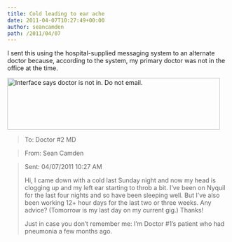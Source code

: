 ```yaml
---
title: Cold leading to ear ache
date: 2011-04-07T10:27:49+00:00
author: seancamden
path: /2011/04/07
---
```

I sent this using the hospital-supplied messaging system to an alternate doctor because, according to the system, my primary doctor was not in the office at the time.

<img src="http://www.seancamden.com/wp-content/uploads/2011/04/Screen-shot-2011-04-13-at-11.26.18-AM.jpg" alt="Interface says doctor is not in. Do not email." title="Screen-shot-2011-04-13-at-11.26.18-AM" width="485" height="118" class="alignnone size-full wp-image-354" srcset="http://seancamden.cosm/wp-content/uploads/2011/04/Screen-shot-2011-04-13-at-11.26.18-AM.jpg 485w, http://seancamden.cosm/wp-content/uploads/2011/04/Screen-shot-2011-04-13-at-11.26.18-AM-300x72.jpg 300w" sizes="(max-width: 485px) 100vw, 485px" />

> To: Doctor #2 MD
  
> From: Sean Camden
  
> Sent: 04/07/2011 10:27 AM
> 
> Hi, I came down with a cold last Sunday night and now my head is clogging up and my left ear starting to throb a bit. I&#8217;ve been on Nyquil for the last four nights and so have been sleeping well. But I&#8217;ve also been working 12+ hour days for the last two or three weeks. Any advice? (Tomorrow is my last day on my current gig.) Thanks!
> 
> Just in case you don&#8217;t remember me: I&#8217;m Doctor #1&#8217;s patient who had pneumonia a few months ago.